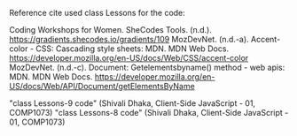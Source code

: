 Reference cite used class Lessons for the code:

Coding Workshops for Women. SheCodes Tools. (n.d.). https://gradients.shecodes.io/gradients/109 
MozDevNet. (n.d.-a). Accent-color - CSS: Cascading style sheets: MDN. MDN Web Docs. https://developer.mozilla.org/en-US/docs/Web/CSS/accent-color  
MozDevNet. (n.d.-c). Document: Getelementsbyname() method - web apis: MDN. MDN Web Docs. https://developer.mozilla.org/en-US/docs/Web/API/Document/getElementsByName 


"class Lessons-9 code" (Shivali Dhaka, Client-Side JavaScript - 01, COMP1073) 
"class Lessons-8 code" (Shivali Dhaka, Client-Side JavaScript - 01, COMP1073) 


